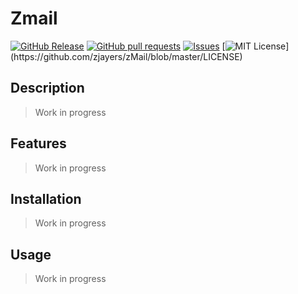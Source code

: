 # Zmail
[![GitHub Release](https://img.shields.io/github/release/zjayers/zMail.svg?style=flat)](https://github.com/zjayers/zMail/releases)
[![GitHub pull requests](https://img.shields.io/github/issues-pr/zjayers/zMail.svg?style=flat)](https://github.com/zjayers/zMail/pulls)
[![Issues](https://img.shields.io/github/issues-raw/zjayers/zMail.svg?maxAge=25000)](https://github.com/zjayers/zMail/issues)
[![MIT License](https://img.shields.io/apm/l/atomic-ui.svg?)](https://github.com/zjayers/zMail/blob/master/LICENSE)

## Description

> Work in progress

## Features

> Work in progress

## Installation

> Work in progress

## Usage

> Work in progress